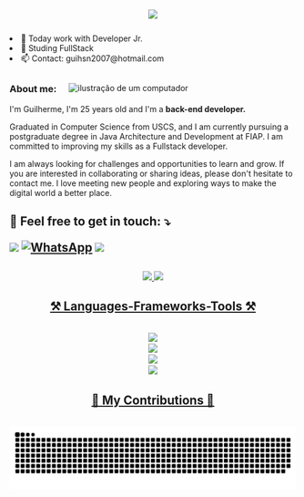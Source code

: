 <h1 align="center">
    <img src="https://readme-typing-svg.herokuapp.com/?font=Righteous&size=35&center=true&vCenter=true&width=500&height=70&duration=4000&lines=Hi+There!+👋;+I'm+Guilherme+Nascimento!+🇧🇷;" />
</h1>

<li> 🔭 Today work with Developer Jr.</li>
<li>🌱 Studing FullStack</li>
<li> 📫 Contact: guihsn2007@hotmail.com</li>

 ## 
 <img src="https://raw.githubusercontent.com/MicaelliMedeiros/micaellimedeiros/master/image/computer-illustration.png" alt="ilustração de um computador" min-width="400px" max-width="400px" width="400px" align="right">

### About me: 
<p align="left"> 
 I'm Guilherme, I'm 25 years old and I'm a <strong>back-end developer.</strong> 

Graduated in Computer Science from USCS, and I am currently pursuing a postgraduate degree in Java Architecture and Development at FIAP. I am committed to improving my skills as a Fullstack developer.

I am always looking for challenges and opportunities to learn and grow. If you are interested in collaborating or sharing ideas, please don't hesitate to contact me. I love meeting new people and exploring ways to make the digital world a better place.

<h2 align="left">

  <p align="left">
  💌 Feel free to get in touch: ⤵️
</p>

 <div> 
  <a href="https://instagram.com/guihenriq1" target="_blank"><img src="https://img.shields.io/badge/-Instagram-%23E4405F?style=for-the-badge&logo=instagram&logoColor=white" target="_blank"></a>
  <a href="https://wa.me/+5511996820277" title="WhatsApp" target="_blank">
  <img src="https://img.shields.io/badge/WhatsApp-25D366?style=for-the-badge&logo=whatsapp&logoColor=white" alt="WhatsApp"/></a>
  <a href="https://www.linkedin.com/in/guilherme-nascimento-045642162" target="_blank"><img src="https://img.shields.io/badge/-LinkedIn-%230077B5?style=for-the-badge&logo=linkedin&logoColor=white" target="_blank"></a>  
</div>

##

<div align="center">
  <a href="https://github.com/guilherme-nascimento1">
  <img height="180em" src="https://github-readme-stats.vercel.app/api?username=guilherme-nascimento1&show_icons=true&theme=dracula&include_all_commits=true&count_private=true"/>
  <img height="175em" src="https://github-readme-stats.vercel.app/api/top-langs/?username=guilherme-nascimento1&layout=compact&langs_count=7&theme=dracula"/>
</div>
   
##   
<h2 align="center">⚒️ Languages-Frameworks-Tools ⚒️</h2>
<br/>
<div align="center">
    <img src="https://skillicons.dev/icons?i=angular,typescript,javascript,html,css" /> <br>
    <img src="https://skillicons.dev/icons?i=nodejs,java,spring,mysql,postgres,mongodb" /><br/>
    <img src="https://skillicons.dev/icons?i=vite,express,nestjs,prisma" /><br>
 <img src="https://skillicons.dev/icons?i=vscode,aws,docker,github,git" /><br>
</div>

##
<div align="center">
  <h2>🐍 My Contributions 🐍</h2>
  <br>
  <img alt="snake eating my contributions" src="https://raw.githubusercontent.com/viniciussantos45/viniciussantos45/output/github-contribution-grid-snake.svg" />
  
  <br/><br/><br/>
</div>
